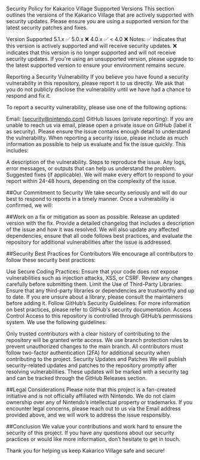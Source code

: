 Security Policy for Kakarico Village
Supported Versions
This section outlines the versions of the Kakarico Village that are actively supported with security updates. Please ensure you are using a supported version for the latest security patches and fixes.

Version	Supported
5.1.x	✅
5.0.x	❌
4.0.x	✅
< 4.0	❌
Notes: :white_check_mark: indicates that this version is actively supported and will receive security updates. :x: indicates that this version is no longer supported and will not receive security updates. If you're using an unsupported version, please upgrade to the latest supported version to ensure your environment remains secure.

Reporting a Security Vulnerability
If you believe you have found a security vulnerability in this repository, please report it to us directly. We ask that you do not publicly disclose the vulnerability until we have had a chance to respond and fix it.

To report a security vulnerability, please use one of the following options:

Email: [security@nintendo.com] GitHub Issues (private reporting): If you are unable to reach us via email, please open a private issue on GitHub (label it as security). Please ensure the issue contains enough detail to understand the vulnerability. When reporting a security issue, please include as much information as possible to help us evaluate and fix the issue quickly. This includes:

A description of the vulnerability. Steps to reproduce the issue. Any logs, error messages, or outputs that can help us understand the problem. Suggested fixes (if applicable). We will make every effort to respond to your report within 24-48 hours, depending on the complexity of the issue.

##Our Commitment to Security We take security seriously and will do our best to respond to reports in a timely manner. Once a vulnerability is confirmed, we will:

##Work on a fix or mitigation as soon as possible. Release an updated version with the fix. Provide a detailed changelog that includes a description of the issue and how it was resolved. We will also update any affected dependencies, ensure that all code follows best practices, and evaluate the repository for additional vulnerabilities after the issue is addressed.

##Security Best Practices for Contributors We encourage all contributors to follow these security best practices:

Use Secure Coding Practices: Ensure that your code does not expose vulnerabilities such as injection attacks, XSS, or CSRF. Review any changes carefully before submitting them. Limit the Use of Third-Party Libraries: Ensure that any third-party libraries or dependencies are trustworthy and up to date. If you are unsure about a library, please consult the maintainers before adding it. Follow GitHub’s Security Guidelines: For more information on best practices, please refer to GitHub's security documentation. Access Control Access to this repository is controlled through GitHub’s permissions system. We use the following guidelines:

Only trusted contributors with a clear history of contributing to the repository will be granted write access. We use branch protection rules to prevent unauthorized changes to the main branch. All contributors must follow two-factor authentication (2FA) for additional security when contributing to the project. Security Updates and Patches We will publish security-related updates and patches to the repository promptly after resolving vulnerabilities. These updates will be marked with a security tag and can be tracked through the GitHub Releases section.

##Legal Considerations Please note that this project is a fan-created initiative and is not officially affiliated with Nintendo. We do not claim ownership over any of Nintendo’s intellectual property or trademarks. If you encounter legal concerns, please reach out to us via the Email address provided above, and we will work to address the issue responsibly.

##Conclusion We value your contributions and work hard to ensure the security of this project. If you have any questions about our security practices or would like more information, don’t hesitate to get in touch.

Thank you for helping us keep Kakarico Village safe and secure!
